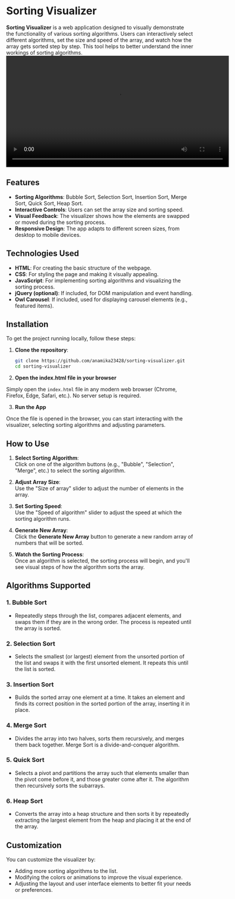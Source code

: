 # Sorting Visualizer

**Sorting Visualizer** is a web application designed to visually demonstrate the functionality of various sorting algorithms. Users can interactively select different algorithms, set the size and speed of the array, and watch how the array gets sorted step by step. This tool helps to better understand the inner workings of sorting algorithms.
<video width="600" controls>
  <source src="video.mp4" type="video/mp4">
  Your browser does not support the video tag.
</video>


## Features

- **Sorting Algorithms**: Bubble Sort, Selection Sort, Insertion Sort, Merge Sort, Quick Sort, Heap Sort.
- **Interactive Controls**: Users can set the array size and sorting speed.
- **Visual Feedback**: The visualizer shows how the elements are swapped or moved during the sorting process.
- **Responsive Design**: The app adapts to different screen sizes, from desktop to mobile devices.

## Technologies Used

- **HTML**: For creating the basic structure of the webpage.
- **CSS**: For styling the page and making it visually appealing.
- **JavaScript**: For implementing sorting algorithms and visualizing the sorting process.
- **jQuery (optional)**: If included, for DOM manipulation and event handling.
- **Owl Carousel**: If included, used for displaying carousel elements (e.g., featured items).

## Installation

To get the project running locally, follow these steps:

1. **Clone the repository**:

   ```bash
   git clone https://github.com/anamika23428/sorting-visualizer.git
   cd sorting-visualizer
   ```

2. **Open the index.html file in your browser**

 Simply open the `index.html` file in any modern web browser (Chrome, Firefox, Edge, Safari, etc.). No server setup is required.

3. **Run the App**

 Once the file is opened in the browser, you can start interacting with the visualizer, selecting sorting algorithms and adjusting parameters.

## How to Use

1. **Select Sorting Algorithm**:  
   Click on one of the algorithm buttons (e.g., "Bubble", "Selection", "Merge", etc.) to select the sorting algorithm.

2. **Adjust Array Size**:  
   Use the "Size of array" slider to adjust the number of elements in the array.

3. **Set Sorting Speed**:  
   Use the "Speed of algorithm" slider to adjust the speed at which the sorting algorithm runs.

4. **Generate New Array**:  
   Click the **Generate New Array** button to generate a new random array of numbers that will be sorted.

5. **Watch the Sorting Process**:  
   Once an algorithm is selected, the sorting process will begin, and you'll see visual steps of how the algorithm sorts the array.

## Algorithms Supported

### 1. **Bubble Sort**
- Repeatedly steps through the list, compares adjacent elements, and swaps them if they are in the wrong order. The process is repeated until the array is sorted.

### 2. **Selection Sort**
- Selects the smallest (or largest) element from the unsorted portion of the list and swaps it with the first unsorted element. It repeats this until the list is sorted.

### 3. **Insertion Sort**
- Builds the sorted array one element at a time. It takes an element and finds its correct position in the sorted portion of the array, inserting it in place.

### 4. **Merge Sort**
- Divides the array into two halves, sorts them recursively, and merges them back together. Merge Sort is a divide-and-conquer algorithm.

### 5. **Quick Sort**
- Selects a pivot and partitions the array such that elements smaller than the pivot come before it, and those greater come after it. The algorithm then recursively sorts the subarrays.

### 6. **Heap Sort**
- Converts the array into a heap structure and then sorts it by repeatedly extracting the largest element from the heap and placing it at the end of the array.

## Customization

You can customize the visualizer by:

- Adding more sorting algorithms to the list.
- Modifying the colors or animations to improve the visual experience.
- Adjusting the layout and user interface elements to better fit your needs or preferences.
